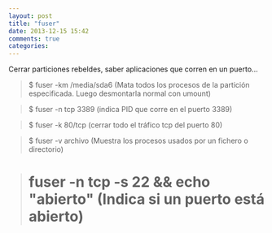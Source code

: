 ```yaml
---
layout: post
title: "fuser"
date: 2013-12-15 15:42
comments: true
categories: 
---
```

Cerrar particiones rebeldes, saber aplicaciones que corren en un puerto...

>$ fuser -km /media/sda6     (Mata todos los procesos de la partición especificada. Luego desmontarla normal con umount)

>$ fuser -n tcp 3389  (indica PID que corre en el puerto 3389)

>$ fuser -k 80/tcp   (cerrar todo el tráfico tcp del puerto 80)

>$ fuser -v archivo  (Muestra los procesos usados por un fichero o directorio)

># fuser -n tcp -s 22 && echo "abierto" (Indica si un puerto está abierto)

